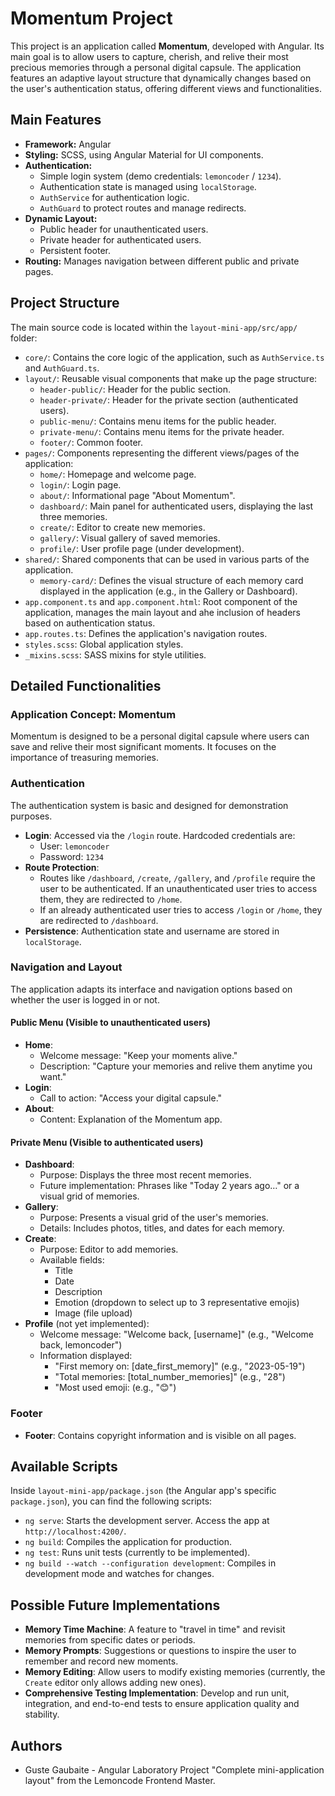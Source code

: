 # Momentum Project

This project is an application called **Momentum**, developed with Angular. Its main goal is to allow users to capture, cherish, and relive their most precious memories through a personal digital capsule. The application features an adaptive layout structure that dynamically changes based on the user's authentication status, offering different views and functionalities.

## Main Features

- **Framework:** Angular
- **Styling:** SCSS, using Angular Material for UI components.
- **Authentication:**
  - Simple login system (demo credentials: `lemoncoder` / `1234`).
  - Authentication state is managed using `localStorage`.
  - `AuthService` for authentication logic.
  - `AuthGuard` to protect routes and manage redirects.
- **Dynamic Layout:**
  - Public header for unauthenticated users.
  - Private header for authenticated users.
  - Persistent footer.
- **Routing:** Manages navigation between different public and private pages.

## Project Structure

The main source code is located within the `layout-mini-app/src/app/` folder:

- `core/`: Contains the core logic of the application, such as `AuthService.ts` and `AuthGuard.ts`.
- `layout/`: Reusable visual components that make up the page structure:
  - `header-public/`: Header for the public section.
  - `header-private/`: Header for the private section (authenticated users).
  - `public-menu/`: Contains menu items for the public header.
  - `private-menu/`: Contains menu items for the private header.
  - `footer/`: Common footer.
- `pages/`: Components representing the different views/pages of the application:
  - `home/`: Homepage and welcome page.
  - `login/`: Login page.
  - `about/`: Informational page "About Momentum".
  - `dashboard/`: Main panel for authenticated users, displaying the last three memories.
  - `create/`: Editor to create new memories.
  - `gallery/`: Visual gallery of saved memories.
  - `profile/`: User profile page (under development).
- `shared/`: Shared components that can be used in various parts of the application.
  - `memory-card/`: Defines the visual structure of each memory card displayed in the application (e.g., in the Gallery or Dashboard).
- `app.component.ts` and `app.component.html`: Root component of the application, manages the main layout and ahe inclusion of headers based on authentication status.
- `app.routes.ts`: Defines the application's navigation routes.
- `styles.scss`: Global application styles.
- `_mixins.scss`: SASS mixins for style utilities.

## Detailed Functionalities

### Application Concept: Momentum

Momentum is designed to be a personal digital capsule where users can save and relive their most significant moments. It focuses on the importance of treasuring memories.

### Authentication

The authentication system is basic and designed for demonstration purposes.

- **Login**: Accessed via the `/login` route. Hardcoded credentials are:
  - User: `lemoncoder`
  - Password: `1234`
- **Route Protection**:
  - Routes like `/dashboard`, `/create`, `/gallery`, and `/profile` require the user to be authenticated. If an unauthenticated user tries to access them, they are redirected to `/home`.
  - If an already authenticated user tries to access `/login` or `/home`, they are redirected to `/dashboard`.
- **Persistence**: Authentication state and username are stored in `localStorage`.

### Navigation and Layout

The application adapts its interface and navigation options based on whether the user is logged in or not.

#### Public Menu (Visible to unauthenticated users)

- **Home**:
  - Welcome message: "Keep your moments alive."
  - Description: "Capture your memories and relive them anytime you want."
- **Login**:
  - Call to action: "Access your digital capsule."
- **About**:
  - Content: Explanation of the Momentum app.

#### Private Menu (Visible to authenticated users)

- **Dashboard**:
  - Purpose: Displays the three most recent memories.
  - Future implementation: Phrases like "Today 2 years ago…" or a visual grid of memories.
- **Gallery**:
  - Purpose: Presents a visual grid of the user's memories.
  - Details: Includes photos, titles, and dates for each memory.
- **Create**:
  - Purpose: Editor to add memories.
  - Available fields:
    - Title
    - Date
    - Description
    - Emotion (dropdown to select up to 3 representative emojis)
    - Image (file upload)
- **Profile** (not yet implemented):
  - Welcome message: "Welcome back, [username]" (e.g., "Welcome back, lemoncoder")
  - Information displayed:
    - "First memory on: [date_first_memory]" (e.g., "2023-05-19")
    - "Total memories: [total_number_memories]" (e.g., "28")
    - "Most used emoji: (e.g., "😊")

### Footer

- **Footer**: Contains copyright information and is visible on all pages.

## Available Scripts

Inside `layout-mini-app/package.json` (the Angular app's specific `package.json`), you can find the following scripts:

- `ng serve`: Starts the development server. Access the app at `http://localhost:4200/`.
- `ng build`: Compiles the application for production.
- `ng test`: Runs unit tests (currently to be implemented).
- `ng build --watch --configuration development`: Compiles in development mode and watches for changes.

## Possible Future Implementations

- **Memory Time Machine**: A feature to "travel in time" and revisit memories from specific dates or periods.
- **Memory Prompts**: Suggestions or questions to inspire the user to remember and record new moments.
- **Memory Editing**: Allow users to modify existing memories (currently, the `Create` editor only allows adding new ones).
- **Comprehensive Testing Implementation**: Develop and run unit, integration, and end-to-end tests to ensure application quality and stability.

## Authors

- Guste Gaubaite - Angular Laboratory Project "Complete mini-application layout" from the Lemoncode Frontend Master.
